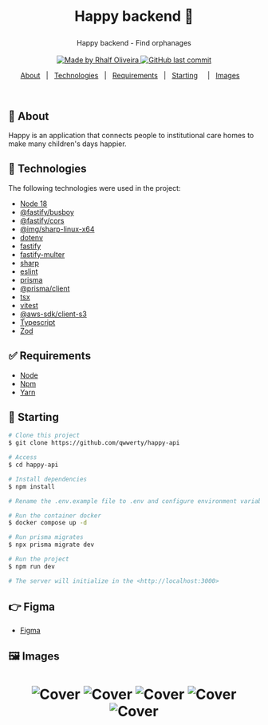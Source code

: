 <h1 align="center">


Happy backend :rocket:

</h1>

<p align="center">
  Happy backend - Find orphanages
  <br>
  <br>

  <a href="www.linkedin.com/in/rhalfoliveira">
    <img alt="Made by Rhalf Oliveira" src="https://img.shields.io/badge/made%20by-Rhalf%20Oliveira-%237519C1">
  </a>
  <a href="https://github.com/qwwerty/happy-api/commits/master">
    <img alt="GitHub last commit" src="https://img.shields.io/github/last-commit/qwwerty/happy-api">
  </a>

</p>

<p align="center">
  <a href="#dart-sobre">About</a> &#xa0; | &#xa0; 
  <a href="#rocket-tecnologias">Technologies</a> &#xa0; | &#xa0;
  <a href="#white_check_mark-requerimentos">Requirements</a> &#xa0; | &#xa0;
  <a href="#checkered_flag-começando">Starting</a> &#xa0; &#xa0; | &#xa0;
  <a href="#framed_picture-imagens">Images</a> &#xa0; &#xa0;
</p>

<br>

## :dart: About

Happy is an application that connects people to institutional care homes to make many children's days happier.

## :rocket: Technologies

The following technologies were used in the project:

- [Node 18](https://nodejs.org/en)
- [@fastify/busboy](https://www.npmjs.com/package/@fastify/busboy)
- [@fastify/cors](https://github.com/fastify/fastify-cors)
- [@img/sharp-linux-x64](https://www.npmjs.com/package/@img/sharp-linux-x64)
- [dotenv](https://duckduckgo.com/?q=dotenv&atb=v408-4wa&ia=web)
- [fastify](https://fastify.dev/)
- [fastify-multer](https://github.com/fox1t/fastify-multer)
- [sharp](https://duckduckgo.com/?q=sharp+js&atb=v408-4wa&ia=web)
- [eslint](https://eslint.org/)
- [prisma](https://www.prisma.io/)
- [@prisma/client](https://www.prisma.io/docs/orm/prisma-client)
- [tsx](https://duckduckgo.com/?q=tsx+js&atb=v408-4wa&ia=web)
- [vitest](https://vitest.dev/)
- [@aws-sdk/client-s3](https://docs.aws.amazon.com/AWSJavaScriptSDK/v3/latest/client/s3/)
- [Typescript](https://www.typescriptlang.org/)
- [Zod](https://zod.dev/)

## :white_check_mark: Requirements

- [Node](https://nodejs.org/en/)
- [Npm](https://www.npmjs.com/)
- [Yarn](https://yarnpkg.com/lang/en/)

## :checkered_flag: Starting

```bash
# Clone this project
$ git clone https://github.com/qwwerty/happy-api

# Access
$ cd happy-api

# Install dependencies
$ npm install

# Rename the .env.example file to .env and configure environment variables

# Run the container docker
$ docker compose up -d

# Run prisma migrates
$ npx prisma migrate dev

# Run the project
$ npm run dev

# The server will initialize in the <http://localhost:3000>
```

## :point_right: Figma

- [Figma](<https://www.figma.com/file/IvfKjdAkhV4jOKmnaOjW3D/Happy-Web-(Copy)?type=design&node-id=0%3A1&mode=dev>)

## :framed_picture: Images

<h1 align="center">
    <img alt="Cover" src = "./.github/images/image-01.png" />
    <img alt="Cover" src = "./.github/images/image-02.png" />
    <img alt="Cover" src = "./.github/images/image-03.png" />
    <img alt="Cover" src = "./.github/images/image-04.png" />
    <img alt="Cover" src = "./.github/images/image-05.png" />
</h1>
